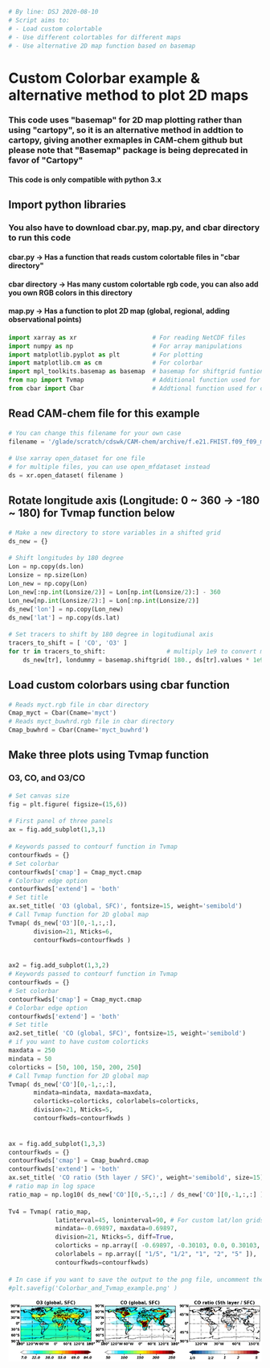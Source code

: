 ```python
# By line: DSJ 2020-08-10
# Script aims to:
# - Load custom colortable
# - Use different colortables for different maps
# - Use alternative 2D map function based on basemap
```

# Custom Colorbar example & alternative method to plot 2D maps
### This code uses "basemap" for 2D map plotting rather than using "cartopy", so it is an alternative method in addtion to cartopy, giving another exmaples in CAM-chem github but please note that "Basemap" package is being deprecated in favor of "Cartopy"
#### This code is only compatible with python 3.x

## Import python libraries
### You also have to download cbar.py, map.py, and cbar directory to run this code
#### cbar.py -> Has a function that reads custom colortable files in "cbar directory"
#### cbar directory -> Has many custom colortable rgb code, you can also add you own RGB colors in this directory
#### map.py -> Has a function to plot 2D map (global, regional, adding observational points)


```python
import xarray as xr                     # For reading NetCDF files
import numpy as np                      # For array manipulations
import matplotlib.pyplot as plt         # For plotting
import matplotlib.cm as cm              # For colorbar
import mpl_toolkits.basemap as basemap  # basemap for shiftgrid funtion
from map import Tvmap                   # Additional function used for 2D map plotting, it uses "Basemap"
from cbar import Cbar                   # Addtional function used for custom colorbar
```

## Read CAM-chem file for this example


```python
# You can change this filename for your own case
filename = '/glade/scratch/cdswk/CAM-chem/archive/f.e21.FHIST.f09_f09_mg17.CMIP6-PRESENT.001/atm/hist/f.e21.FHIST.f09_f09_mg17.CMIP6-PRESENT.001.cam.h0.2013-07.nc'

# Use xarray open_dataset for one file
# for multiple files, you can use open_mfdataset instead
ds = xr.open_dataset( filename )
```

## Rotate longitude axis (Longitude: 0 ~ 360 -> -180 ~ 180) for Tvmap function below


```python
# Make a new directory to store variables in a shifted grid
ds_new = {}

# Shift longitudes by 180 degree
Lon = np.copy(ds.lon)
Lonsize = np.size(Lon)
Lon_new = np.copy(Lon)
Lon_new[:np.int(Lonsize/2)] = Lon[np.int(Lonsize/2):] - 360
Lon_new[np.int(Lonsize/2):] = Lon[:np.int(Lonsize/2)]    
ds_new['lon'] = np.copy(Lon_new)
ds_new['lat'] = np.copy(ds.lat)

# Set tracers to shift by 180 degree in logitudiunal axis
tracers_to_shift = [ 'CO', 'O3' ]
for tr in tracers_to_shift:                 # multiply 1e9 to convert mol/mol to ppbv
    ds_new[tr], londummy = basemap.shiftgrid( 180., ds[tr].values * 1e9, Lon )

```

## Load custom colorbars using cbar function


```python
# Reads myct.rgb file in cbar directory
Cmap_myct = Cbar(Cname='myct')
# Reads myct_buwhrd.rgb file in cbar directory
Cmap_buwhrd = Cbar(Cname='myct_buwhrd')
```

## Make three plots using Tvmap function
### O3, CO, and O3/CO


```python
# Set canvas size
fig = plt.figure( figsize=(15,6))

# First panel of three panels
ax = fig.add_subplot(1,3,1)

# Keywords passed to contourf function in Tvmap
contourfkwds = {}
# Set colorbar
contourfkwds['cmap'] = Cmap_myct.cmap
# Colorbar edge option
contourfkwds['extend'] = 'both'
# Set title
ax.set_title( 'O3 (global, SFC)', fontsize=15, weight='semibold')
# Call Tvmap function for 2D global map
Tvmap( ds_new['O3'][0,-1,:,:],
       division=21, Nticks=6,
       contourfkwds=contourfkwds )


ax2 = fig.add_subplot(1,3,2)
# Keywords passed to contourf function in Tvmap
contourfkwds = {}
# Set colorbar
contourfkwds['cmap'] = Cmap_myct.cmap
# Colorbar edge option
contourfkwds['extend'] = 'both'
# Set title
ax2.set_title( 'CO (global, SFC)', fontsize=15, weight='semibold')
# if you want to have custom colorticks
maxdata = 250
mindata = 50
colorticks = [50, 100, 150, 200, 250]
# Call Tvmap function for 2D global map
Tvmap( ds_new['CO'][0,-1,:,:],
       mindata=mindata, maxdata=maxdata,
       colorticks=colorticks, colorlabels=colorticks,
       division=21, Nticks=5,
       contourfkwds=contourfkwds )


ax = fig.add_subplot(1,3,3)
contourfkwds = {}
contourfkwds['cmap'] = Cmap_buwhrd.cmap
contourfkwds['extend'] = 'both'
ax.set_title( 'CO ratio (5th layer / SFC)', weight='semibold', size=15)
# ratio map in log space
ratio_map = np.log10( ds_new['CO'][0,-5,:,:] / ds_new['CO'][0,-1,:,:] )

Tv4 = Tvmap( ratio_map,
             latinterval=45, loninterval=90, # For custom lat/lon grids
             mindata=-0.69897, maxdata=0.69897,
             division=21, Nticks=5, diff=True,
             colorticks = np.array([ -0.69897, -0.30103, 0.0, 0.30103, 0.69897 ]),
             colorlabels = np.array([ "1/5", "1/2", "1", "2", "5" ]),
             contourfkwds=contourfkwds)

# In case if you want to save the output to the png file, uncomment the below line
#plt.savefig('Colorbar_and_Tvmap_example.png' )

```


![png](Custom_colorbar_files/Custom_colorbar_10_0.png)

